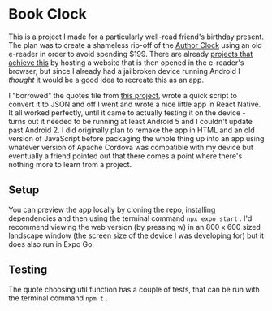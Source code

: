 # Book Clock

This is a project I made for a particularly well-read friend's birthday present. The plan was to create a shameless rip-off of the [Author Clock](https://www.authorclock.com/) using an old e-reader in order to avoid spending $199. There are already [projects that achieve this](https://github.com/JohannesNE/literature-clock) by hosting a website that is then opened in the e-reader's browser, but since I already had a jailbroken device running Android I *thought* it would be a good idea to recreate this as an app.

I "borrowed" the quotes file from [this project](https://github.com/JohannesNE/literature-clock), wrote a quick script to convert it to JSON and off I went and wrote a nice little app in React Native. It all worked perfectly, until it came to actually testing it on the device - turns out it needed to be running at least Android 5 and I couldn't update past Android 2. I did originally plan to remake the app in HTML and an old version of JavaScript before packaging the whole thing up into an app using whatever version of Apache Cordova was compatible with my device but eventually a friend pointed out that there comes a point where there's nothing more to learn from a project.

## Setup

You can preview the app locally by cloning the repo, installing dependencies and then using the terminal command `npx expo start` . I'd recommend viewing the web version (by pressing w) in an 800 x 600 sized landscape window (the screen size of the device I was developing for) but it does also run in Expo Go.

## Testing

The quote choosing util function has a couple of tests, that can be run with the terminal command `npm t` .
